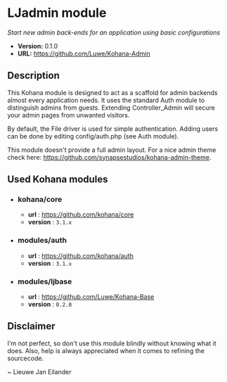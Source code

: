 # LJadmin module

*Start new admin back-ends for an application using basic configurations*

- **Version:** 0.1.0
- **URL:** <https://github.com/Luwe/Kohana-Admin>

## Description

This Kohana module is designed to act as a scaffold for admin backends almost every application needs. It uses the standard Auth module to distinguish admins from guests. Extending Controller_Admin will secure your admin pages from unwanted visitors.

By default, the File driver is used for simple authentication. Adding users can be done by editing config/auth.php (see Auth module).

This module doesn't provide a full admin layout. For a nice admin theme check here: <https://github.com/synapsestudios/kohana-admin-theme>.

## Used Kohana modules

- ### kohana/core
  - **url** : <https://github.com/kohana/core>
  - **version** : `3.1.x`
  
- ### modules/auth
	- **url** : <https://github.com/kohana/auth>
  - **version** : `3.1.x`
- ### modules/ljbase
	- **url** : <https://github.com/Luwe/Kohana-Base>
  - **version** : `0.2.0`

## Disclaimer

I'm not perfect, so don't use this module blindly without knowing what it does. Also, help is always appreciated when it comes to refining the sourcecode.

~ Lieuwe Jan Eilander
